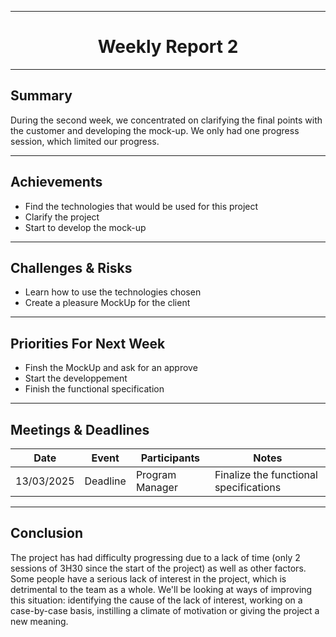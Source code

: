
<div align="center">

---

# **Weekly Report 2** 



</div>

---

## **Summary**  

During the second week, we concentrated on clarifying the final points with the customer and developing the mock-up. We only had one progress session, which limited our progress.

---

## **Achievements**  

- Find the technologies that would be used for this project
- Clarify the project
- Start to develop the mock-up

---

## **Challenges & Risks**  

- Learn how to use the technologies chosen
- Create a pleasure MockUp for the client

---

## **Priorities For Next Week**  

- Finsh the MockUp and ask for an approve
- Start the developpement
- Finish the functional specification

---

## **Meetings & Deadlines**  

| Date       | Event     | Participants    | Notes                                  |
|------------|-----------|-----------------|----------------------------------------|
| 13/03/2025 | Deadline  | Program Manager | Finalize the functional specifications |

---

## **Conclusion**  

The project has had difficulty progressing due to a lack of time (only 2 sessions of 3H30 since the start of the project) as well as other factors. Some people have a serious lack of interest in the project, which is detrimental to the team as a whole. We'll be looking at ways of improving this situation: identifying the cause of the lack of interest, working on a case-by-case basis, instilling a climate of motivation or giving the project a new meaning.
